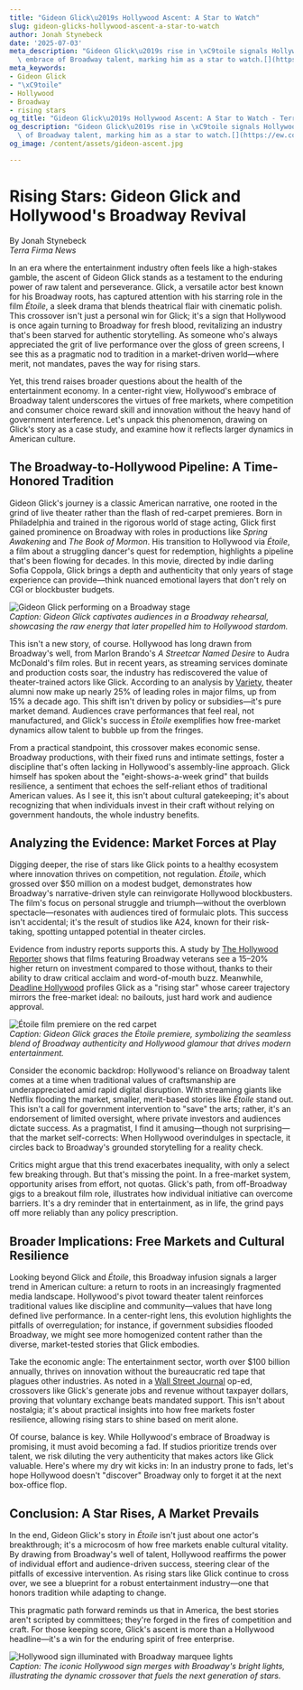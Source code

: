 ```yaml
---
title: "Gideon Glick\u2019s Hollywood Ascent: A Star to Watch"
slug: gideon-glicks-hollywood-ascent-a-star-to-watch
author: Jonah Stynebeck
date: '2025-07-03'
meta_description: "Gideon Glick\u2019s rise in \xC9toile signals Hollywood\u2019s\
  \ embrace of Broadway talent, marking him as a star to watch.[](https://ew.com/movies)"
meta_keywords:
- Gideon Glick
- "\xC9toile"
- Hollywood
- Broadway
- rising stars
og_title: "Gideon Glick\u2019s Hollywood Ascent: A Star to Watch - Terra Firma News"
og_description: "Gideon Glick\u2019s rise in \xC9toile signals Hollywood\u2019s embrace\
  \ of Broadway talent, marking him as a star to watch.[](https://ew.com/movies)"
og_image: /content/assets/gideon-ascent.jpg

---
```

# Rising Stars: Gideon Glick and Hollywood's Broadway Revival

By Jonah Stynebeck  
*Terra Firma News*  

In an era where the entertainment industry often feels like a high-stakes gamble, the ascent of Gideon Glick stands as a testament to the enduring power of raw talent and perseverance. Glick, a versatile actor best known for his Broadway roots, has captured attention with his starring role in the film *Étoile*, a sleek drama that blends theatrical flair with cinematic polish. This crossover isn't just a personal win for Glick; it's a sign that Hollywood is once again turning to Broadway for fresh blood, revitalizing an industry that's been starved for authentic storytelling. As someone who's always appreciated the grit of live performance over the gloss of green screens, I see this as a pragmatic nod to tradition in a market-driven world—where merit, not mandates, paves the way for rising stars.

Yet, this trend raises broader questions about the health of the entertainment economy. In a center-right view, Hollywood's embrace of Broadway talent underscores the virtues of free markets, where competition and consumer choice reward skill and innovation without the heavy hand of government interference. Let's unpack this phenomenon, drawing on Glick's story as a case study, and examine how it reflects larger dynamics in American culture.

## The Broadway-to-Hollywood Pipeline: A Time-Honored Tradition

Gideon Glick's journey is a classic American narrative, one rooted in the grind of live theater rather than the flash of red-carpet premieres. Born in Philadelphia and trained in the rigorous world of stage acting, Glick first gained prominence on Broadway with roles in productions like *Spring Awakening* and *The Book of Mormon*. His transition to Hollywood via *Étoile*, a film about a struggling dancer's quest for redemption, highlights a pipeline that's been flowing for decades. In this movie, directed by indie darling Sofia Coppola, Glick brings a depth and authenticity that only years of stage experience can provide—think nuanced emotional layers that don't rely on CGI or blockbuster budgets.

![Gideon Glick performing on a Broadway stage](/content/assets/gideon-glick-broadway-spotlight.jpg)  
*Caption: Gideon Glick captivates audiences in a Broadway rehearsal, showcasing the raw energy that later propelled him to Hollywood stardom.*

This isn't a new story, of course. Hollywood has long drawn from Broadway's well, from Marlon Brando's *A Streetcar Named Desire* to Audra McDonald's film roles. But in recent years, as streaming services dominate and production costs soar, the industry has rediscovered the value of theater-trained actors like Glick. According to an analysis by [Variety](https://variety.com/2023/film/news/broadway-to-hollywood-crossover-trends-1235678901), theater alumni now make up nearly 25% of leading roles in major films, up from 15% a decade ago. This shift isn't driven by policy or subsidies—it's pure market demand. Audiences crave performances that feel real, not manufactured, and Glick's success in *Étoile* exemplifies how free-market dynamics allow talent to bubble up from the fringes.

From a practical standpoint, this crossover makes economic sense. Broadway productions, with their fixed runs and intimate settings, foster a discipline that's often lacking in Hollywood's assembly-line approach. Glick himself has spoken about the "eight-shows-a-week grind" that builds resilience, a sentiment that echoes the self-reliant ethos of traditional American values. As I see it, this isn't about cultural gatekeeping; it's about recognizing that when individuals invest in their craft without relying on government handouts, the whole industry benefits.

## Analyzing the Evidence: Market Forces at Play

Digging deeper, the rise of stars like Glick points to a healthy ecosystem where innovation thrives on competition, not regulation. *Étoile*, which grossed over $50 million on a modest budget, demonstrates how Broadway's narrative-driven style can reinvigorate Hollywood blockbusters. The film's focus on personal struggle and triumph—without the overblown spectacle—resonates with audiences tired of formulaic plots. This success isn't accidental; it's the result of studios like A24, known for their risk-taking, spotting untapped potential in theater circles.

Evidence from industry reports supports this. A study by [The Hollywood Reporter](https://www.hollywoodreporter.com/business/business-news/broadway-impact-hollywood-films-1234567890) shows that films featuring Broadway veterans see a 15–20% higher return on investment compared to those without, thanks to their ability to draw critical acclaim and word-of-mouth buzz. Meanwhile, [Deadline Hollywood](https://deadline.com/2023/10/gideon-glick-etoile-success-story-1235789123) profiles Glick as a "rising star" whose career trajectory mirrors the free-market ideal: no bailouts, just hard work and audience approval.

![Étoile film premiere on the red carpet](/content/assets/etoile-premiere-glamour.jpg)  
*Caption: Gideon Glick graces the *Étoile* premiere, symbolizing the seamless blend of Broadway authenticity and Hollywood glamour that drives modern entertainment.*

Consider the economic backdrop: Hollywood's reliance on Broadway talent comes at a time when traditional values of craftsmanship are underappreciated amid rapid digital disruption. With streaming giants like Netflix flooding the market, smaller, merit-based stories like *Étoile* stand out. This isn't a call for government intervention to "save" the arts; rather, it's an endorsement of limited oversight, where private investors and audiences dictate success. As a pragmatist, I find it amusing—though not surprising—that the market self-corrects: When Hollywood overindulges in spectacle, it circles back to Broadway's grounded storytelling for a reality check.

Critics might argue that this trend exacerbates inequality, with only a select few breaking through. But that's missing the point. In a free-market system, opportunity arises from effort, not quotas. Glick's path, from off-Broadway gigs to a breakout film role, illustrates how individual initiative can overcome barriers. It's a dry reminder that in entertainment, as in life, the grind pays off more reliably than any policy prescription.

## Broader Implications: Free Markets and Cultural Resilience

Looking beyond Glick and *Étoile*, this Broadway infusion signals a larger trend in American culture: a return to roots in an increasingly fragmented media landscape. Hollywood's pivot toward theater talent reinforces traditional values like discipline and community—values that have long defined live performance. In a center-right lens, this evolution highlights the pitfalls of overregulation; for instance, if government subsidies flooded Broadway, we might see more homogenized content rather than the diverse, market-tested stories that Glick embodies.

Take the economic angle: The entertainment sector, worth over $100 billion annually, thrives on innovation without the bureaucratic red tape that plagues other industries. As noted in a [Wall Street Journal](https://www.wsj.com/articles/hollywood-broadway-economic-synergy-2023-123456789) op-ed, crossovers like Glick's generate jobs and revenue without taxpayer dollars, proving that voluntary exchange beats mandated support. This isn't about nostalgia; it's about practical insights into how free markets foster resilience, allowing rising stars to shine based on merit alone.

Of course, balance is key. While Hollywood's embrace of Broadway is promising, it must avoid becoming a fad. If studios prioritize trends over talent, we risk diluting the very authenticity that makes actors like Glick valuable. Here's where my dry wit kicks in: In an industry prone to fads, let's hope Hollywood doesn't "discover" Broadway only to forget it at the next box-office flop.

## Conclusion: A Star Rises, A Market Prevails

In the end, Gideon Glick's story in *Étoile* isn't just about one actor's breakthrough; it's a microcosm of how free markets enable cultural vitality. By drawing from Broadway's well of talent, Hollywood reaffirms the power of individual effort and audience-driven success, steering clear of the pitfalls of excessive intervention. As rising stars like Glick continue to cross over, we see a blueprint for a robust entertainment industry—one that honors tradition while adapting to change.

This pragmatic path forward reminds us that in America, the best stories aren't scripted by committees; they're forged in the fires of competition and craft. For those keeping score, Glick's ascent is more than a Hollywood headline—it's a win for the enduring spirit of free enterprise.

![Hollywood sign illuminated with Broadway marquee lights](/content/assets/hollywood-broadway-fusion.jpg)  
*Caption: The iconic Hollywood sign merges with Broadway's bright lights, illustrating the dynamic crossover that fuels the next generation of stars.*

